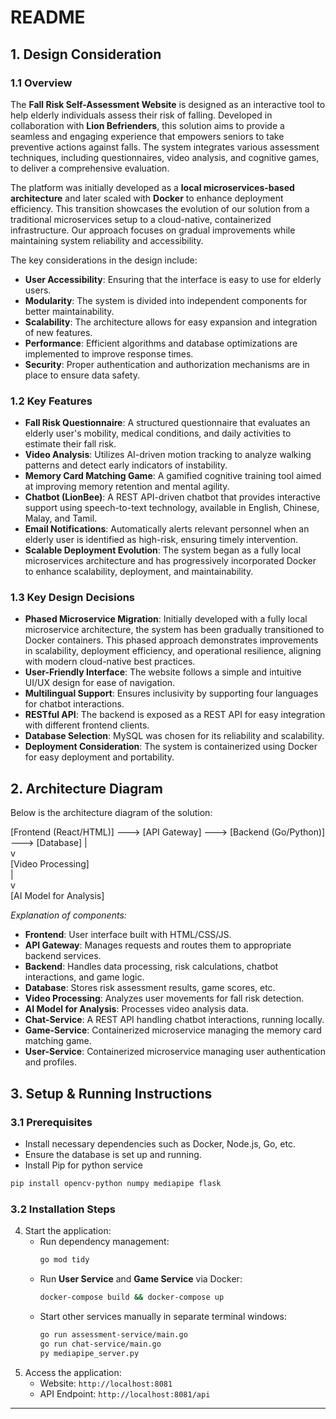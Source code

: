 # README

## 1. Design Consideration

### 1.1 Overview

The **Fall Risk Self-Assessment Website** is designed as an interactive tool to help elderly individuals assess their risk of falling. Developed in collaboration with **Lion Befrienders**, this solution aims to provide a seamless and engaging experience that empowers seniors to take preventive actions against falls. The system integrates various assessment techniques, including questionnaires, video analysis, and cognitive games, to deliver a comprehensive evaluation.

The platform was initially developed as a **local microservices-based architecture** and later scaled with **Docker** to enhance deployment efficiency. This transition showcases the evolution of our solution from a traditional microservices setup to a cloud-native, containerized infrastructure. Our approach focuses on gradual improvements while maintaining system reliability and accessibility.

The key considerations in the design include:

- **User Accessibility**: Ensuring that the interface is easy to use for elderly users.
- **Modularity**: The system is divided into independent components for better maintainability.
- **Scalability**: The architecture allows for easy expansion and integration of new features.
- **Performance**: Efficient algorithms and database optimizations are implemented to improve response times.
- **Security**: Proper authentication and authorization mechanisms are in place to ensure data safety.

### 1.2 Key Features

- **Fall Risk Questionnaire**: A structured questionnaire that evaluates an elderly user's mobility, medical conditions, and daily activities to estimate their fall risk.
- **Video Analysis**: Utilizes AI-driven motion tracking to analyze walking patterns and detect early indicators of instability.
- **Memory Card Matching Game**: A gamified cognitive training tool aimed at improving memory retention and mental agility.
- **Chatbot (LionBee)**: A REST API-driven chatbot that provides interactive support using speech-to-text technology, available in English, Chinese, Malay, and Tamil.
- **Email Notifications**: Automatically alerts relevant personnel when an elderly user is identified as high-risk, ensuring timely intervention.
- **Scalable Deployment Evolution**: The system began as a fully local microservices architecture and has progressively incorporated Docker to enhance scalability, deployment, and maintainability.

### 1.3 Key Design Decisions

- **Phased Microservice Migration**: Initially developed with a fully local microservice architecture, the system has been gradually transitioned to Docker containers. This phased approach demonstrates improvements in scalability, deployment efficiency, and operational resilience, aligning with modern cloud-native best practices.
- **User-Friendly Interface**: The website follows a simple and intuitive UI/UX design for ease of navigation.
- **Multilingual Support**: Ensures inclusivity by supporting four languages for chatbot interactions.
- **RESTful API**: The backend is exposed as a REST API for easy integration with different frontend clients.
- **Database Selection**: MySQL was chosen for its reliability and scalability.
- **Deployment Consideration**: The system is containerized using Docker for easy deployment and portability.

## 2. Architecture Diagram

Below is the architecture diagram of the solution:

[Frontend (React/HTML)]  ---> [API Gateway]  ---> [Backend (Go/Python)]  ---> [Database]
                                               |                          
                                               v                          
                                         [Video Processing]               
                                               |                          
                                               v                          
                                       [AI Model for Analysis]        


*Explanation of components:*

- **Frontend**: User interface built with HTML/CSS/JS.
- **API Gateway**: Manages requests and routes them to appropriate backend services.
- **Backend**: Handles data processing, risk calculations, chatbot interactions, and game logic.
- **Database**: Stores risk assessment results, game scores, etc.
- **Video Processing**: Analyzes user movements for fall risk detection.
- **AI Model for Analysis**: Processes video analysis data.
- **Chat-Service**: A REST API handling chatbot interactions, running locally.
- **Game-Service**: Containerized microservice managing the memory card matching game.
- **User-Service**: Containerized microservice managing user authentication and profiles.

## 3. Setup & Running Instructions

### 3.1 Prerequisites

- Install necessary dependencies such as Docker, Node.js, Go, etc.
- Ensure the database is set up and running.
- Install Pip for python service
```sh
pip install opencv-python numpy mediapipe flask
```

### 3.2 Installation Steps

4. Start the application:
   - Run dependency management:
     ```sh
     go mod tidy
     ```
   - Run **User Service** and **Game Service** via Docker:
     ```sh
     docker-compose build && docker-compose up
     ```
   - Start other services manually in separate terminal windows:
     ```sh
     go run assessment-service/main.go
     go run chat-service/main.go
     py mediapipe_server.py
     ```
5. Access the application:
   - Website: `http://localhost:8081`
   - API Endpoint: `http://localhost:8081/api`

---
